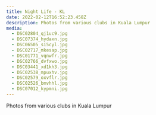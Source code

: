 ```yaml
---
title: Night Life - KL
date: 2022-02-12T16:52:23.458Z
description: Photos from various clubs in Kuala Lumpur
media:
  - DSC02804_qj1uc9.jpg
  - DSC07374_hydaxn.jpg
  - DSC06505_si5cyl.jpg
  - DSC02717_mkesap.jpg
  - DSC01771_vqnwfr.jpg
  - DSC02766_dvfxwo.jpg
  - DSC03441_xd1kh3.jpg
  - DSC02538_mpuxhv.jpg
  - DSC02579_oxvflr.jpg
  - DSC02526_bmvhhl.jpg
  - DSC07012_kypmni.jpg
---
```

Photos from various clubs in Kuala Lumpur